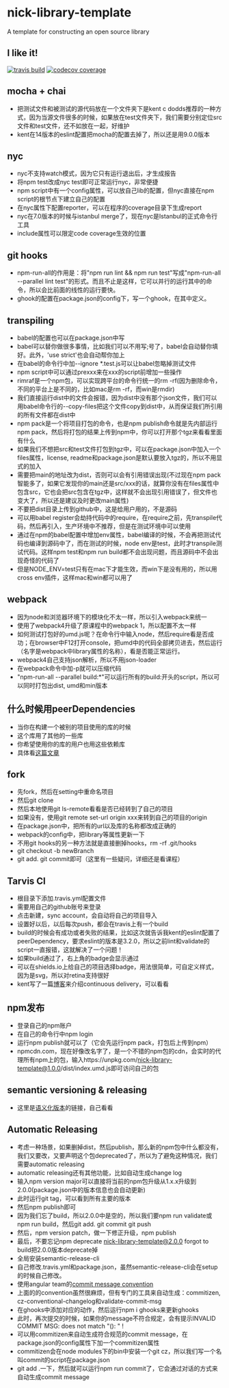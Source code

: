 # nick-library-template

A template for constructing an open source library

I like it!
----------------
[![travis build](https://img.shields.io/travis/NickChuCode/nick-library-template.svg?style=flat-square)](https://travis-ci.org/NickChuCode/nick-library-template)
[![codecov coverage](https://img.shields.io/codecov/c/github/NickChuCode/nick-library-template.svg?style=flat-square)](https://codecov.io/github/NickChuCode/nick-library-template)

## mocha + chai
- 把测试文件和被测试的源代码放在一个文件夹下是kent c dodds推荐的一种方式，因为当源文件很多的时候，如果放在test文件夹下，我们需要分别定位src文件和test文件，还不如放在一起，好维护
- kent在14版本的eslint配置把mocha的配置去掉了，所以还是用9.0.0版本

## nyc

- nyc不支持watch模式，因为它只有运行退出后，才生成报告
- 将npm test改成nyc test即可正常运行nyc，非常便捷
- npm script中有一个config属性，可以放自己lib的配置，但nyc直接在npm script的根节点下建立自己的配置
- 在nyc属性下配置reporter，可以在程序的coverage目录下生成report
- nyc在7.0版本的时候与istanbul merge了，现在nyc是Istanbul的正式命令行工具
- include属性可以限定code coverage生效的位置

## git hooks

- npm-run-all的作用是：将"npm run lint && npm run test"写成"npm-run-all --parallel lint test"的形式。而且不止是这样，它可以并行的运行其中的命令，所以会比前面的线性的运行要快。
- ghook的配置在package.json的config下，写一个ghook，在其中定义。

## transpiling

- babel的配置也可以在package.json中写
- babel可以替你做很多事情，比如我们可以不用写;号了，babel会自动替你填好。此外，'use strict'也会自动帮你加上
- 在babel的命令行中加--ignore *.test.js可以让babel忽略掉测试文件
- npm script中可以通过prexxx来在xxx的script前增加一些操作
- rimraf是一个npm包，可以实现跨平台的命令行统一的rm -rf(因为删除命令，不同的平台上是不同的，比如mac是rm -rf，而win是rmdir)
- 我们直接运行dist中的文件会报错，因为dist中没有那个json文件，我们可以用babel命令行的--copy-files把这个文件copy到dist中，从而保证我们所引用的所有文件都在dist中
- npm pack是一个将项目打包的命令，也是npm publish命令就是先内部运行npm pack，然后将打包的结果上传到npm中，你可以打开那个tgz来看看里面有什么
- 如果我们不想把src和test文件打包到tgz中，可以在package.json中加入一个files属性，license, readme和package.json是默认要放入tgz的，所以不用显式的加入
- 需要把main的地址改为dist，否则可以会有引用错误出现(不过现在npm pack智能多了，如果它发现你的main还是src/xxx的话，就算你没有在files属性中包含src，它也会把src包含在tgz中，这样就不会出现引用错误了，但文件也变大了，所以还是建议及时更改main属性)
- 不要把dist目录上传到github中，这是给用户用的，不是源码
- 可以用babel register会劫持代码中的require，在require之前，先transpile代码，然后再引入，生产环境中不推荐，但是在测试环境中可以使用
- 通过在npm的babel配置中增加env属性，babel编译的时候，不会再把测试代码也编译到源码中了，而在测试的时候，node env是test，此时才transpile测试代码。这样npm test和npm run build都不会出现问题，而且源码中不会出现奇怪的代码了
- 但是NODE_ENV=test只有在mac下才能生效，而win下是没有用的，所以用cross env插件，这样mac和win都可以用了

## webpack
- 因为node和浏览器环境下的模块化不太一样，所以引入webpack来统一
- 使用了webpack4升级了原课程中的webpack 1，所以配置不太一样
- 如何测试打包好的umd.js呢？在命令行中输入node，然后require看是否成功；在browser中F12打开console，把umd中的代码全部拷贝进去，然后运行（名字是webpack中library属性的名称），看是否能正常运行。
- webpack4自己支持json解析，所以不用json-loader
- 在webpack命令中加-p就可以压缩代码
- "npm-run-all --parallel build:*"可以运行所有的build:开头的script，所以可以同时打包出dist, umd和min版本

## 什么时候用peerDependencies
- 当你在构建一个被别的项目使用的库的时候
- 这个库用了其他的一些库
- 你希望使用你的库的用户也用这些依赖库
- 具体看[这篇文章](https://stackoverflow.com/questions/26737819/why-use-peer-dependencies-in-npm-for-plugins)

## fork
- 先fork，然后在setting中重命名项目
- 然后git clone
- 然后本地使用git ls-remote看看是否已经转到了自己的项目
- 如果没有，使用git remote set-url origin xxx来转到自己的项目的origin
- 在package.json中，把所有的url以及库的名称都改成正确的
- webpack的config中，把library等属性更新一下
- 不用git hooks的另一种方法就是直接删掉hooks，rm -rf .git/hooks
- git checkout -b newBranch
- git add. git commit即可（这里有一些疑问，详细还是看课程）

## Tarvis CI
- 根目录下添加.travis.yml配置文件
- 需要用自己的github账号来登录
- 点击新建，sync account，会自动将自己的项目导入
- 设置好以后，以后每次push，都会在travis上有一个build
- build的时候会有成功或者失败的结果，比如这次就告诉我kent的eslint配置了peerDependency，要求eslint的版本是3.2.0，所以之前lint和validate的script一直报错，这就解决了一个问题！
- 如果build通过了，右上角的badge会显示通过
- 可以在shields.io上给自己的项目选择badge，用法很简单，可自定义样式，因为是svg，所以对retina支持很好
- kent写了一篇[博客](https://blog.kentcdodds.com/continuous-delivery-3a4a55baa58a)来介绍continuous delivery，可以看看

## npm发布
- 登录自己的npm账户
- 在自己的命令行中npm login
- 运行npm publish就可以了（它会先运行npm pack，打包后上传到npm）
- npmcdn.com，现在好像改名字了，是一个不错的npm包的cdn，会实时的代理所有npm上的包，输入https://unpkg.com/nick-library-template@1.0.0/dist/index.umd.js即可访问自己的包

## semantic versioning & releasing
- 这里是[语义化版本](https://semver.org/lang/zh-CN/)的链接，自己看看

## Automatic Releasing
- 考虑一种场景，如果删掉dist，然后publish，那么新的npm包中什么都没有，我们又要改，又要声明这个包deprecated了，所以为了避免这种情况，我们需要automatic releasing
- automatic releasing还有其他功能，比如自动生成change log
- 输入npm version major可以直接将当前的npm包升级从1.x.x升级到2.0.0(package.json中的版本信息也会自动更新)
- 此时运行git tag，可以看到所有主要的版本
- 然后npm publish即可
- 因为我们忘了build，所以2.0.0中是空的，所以我们要npm run validate或npm run build，然后git add. git commit git push
- 然后，npm version patch，做一下修正升级，npm publish
- 最后，不要忘记npm deprecate nick-library-template@2.0.0 forgot to build把2.0.0版本deprecate掉
- 全局安装semantic-release-cli
- 自己修改.travis.yml和package.json，虽然semantic-release-cli会在setup的时候自己修改。
- 使用angular team的[commit message convention](https://github.com/conventional-changelog/conventional-changelog/blob/master/packages/conventional-changelog-angular/README.md)
- 上面的的convention虽然很麻烦，但有专门的工具来自动生成：commitizen, cz-conventional-changelog和validate-commit-msg
- 在ghooks中添加对应的动作，然后运行npm i ghooks来更新ghooks
- 此时，再次提交的时候，如果你的message不符合规定，会有提示INVALID COMMIT MSG: does not match "<type>(<scope>): <subject>" !
- 可以用commitizen来自动生成符合规范的commit message，在package.json的config属性下加一个commitizen属性
- commitizen会在node modules下的bin中安装一个git cz，所以我们写一个名叫commit的script在package.json
- git add .一下，然后就可以运行npm run commit了，它会通过对话的方式来自动生成commit message

